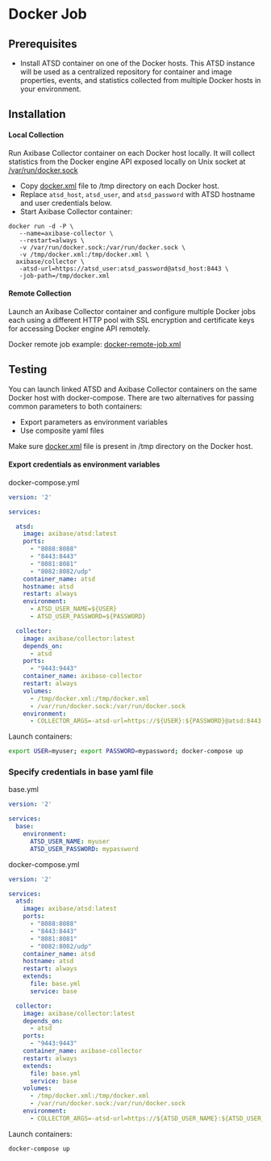 # Docker Job

## Prerequisites

- Install ATSD container on one of the Docker hosts. This ATSD instance will be used as a centralized repository for  container and image properties, events, and statistics collected from multiple Docker hosts in your environment. 

## Installation

#### Local Collection

Run Axibase Collector container on each Docker host locally. It will collect statistics from the Docker engine API exposed locally on Unix socket at [/var/run/docker.sock](https://docs.docker.com/engine/reference/api/docker_remote_api/)

- Copy [docker.xml](docker.xml) file to /tmp directory on each Docker host.
- Replace `atsd_host`, `atsd_user`, and `atsd_password` with ATSD hostname and user credentials below.
- Start Axibase Collector container:

```properties
docker run -d -P \
   --name=axibase-collector \
   --restart=always \
   -v /var/run/docker.sock:/var/run/docker.sock \
   -v /tmp/docker.xml:/tmp/docker.xml \
  axibase/collector \
   -atsd-url=https://atsd_user:atsd_password@atsd_host:8443 \
   -job-path=/tmp/docker.xml
```

#### Remote Collection

Launch an Axibase Collector container and configure multiple Docker jobs each using a different HTTP pool with SSL encryption and certificate keys for accessing Docker engine API remotely.  

Docker remote job example: [docker-remote-job.xml](docker-remote-job.xml)

## Testing

You can launch linked ATSD and Axibase Collector containers on the same Docker host with docker-compose. 
There are two alternatives for passing common parameters to both containers:

* Export parameters as environment variables
* Use composite yaml files
 
Make sure [docker.xml](docker.xml) file is present in /tmp directory on the Docker host.

#### Export credentials as environment variables

docker-compose.yml

```yaml
version: '2'

services:

  atsd:
    image: axibase/atsd:latest
    ports:
      - "8088:8088"
      - "8443:8443"
      - "8081:8081"
      - "8082:8082/udp"
    container_name: atsd
    hostname: atsd
    restart: always
    environment:
      - ATSD_USER_NAME=${USER}
      - ATSD_USER_PASSWORD=${PASSWORD}

  collector:
    image: axibase/collector:latest
    depends_on:
      - atsd
    ports:
      - "9443:9443"
    container_name: axibase-collector
    restart: always
    volumes:
      - /tmp/docker.xml:/tmp/docker.xml
      - /var/run/docker.sock:/var/run/docker.sock
    environment:
      - COLLECTOR_ARGS=-atsd-url=https://${USER}:${PASSWORD}@atsd:8443 -atsd-tcp-host=atsd -atsd-tcp-port=8081 -job-path=/tmp/docker.xml
```

Launch containers:

```sh
export USER=myuser; export PASSWORD=mypassword; docker-compose up
```


### Specify credentials in base yaml file

base.yml

```yaml
version: '2'

services:
  base:
    environment:
      ATSD_USER_NAME: myuser
      ATSD_USER_PASSWORD: mypassword 
```

docker-compose.yml

```yaml
version: '2'

services:
  atsd:
    image: axibase/atsd:latest
    ports:
      - "8088:8088"
      - "8443:8443"
      - "8081:8081"
      - "8082:8082/udp"
    container_name: atsd
    hostname: atsd
    restart: always
    extends:
      file: base.yml
      service: base

  collector:
    image: axibase/collector:latest
    depends_on:
      - atsd    
    ports:
      - "9443:9443"
    container_name: axibase-collector
    restart: always
    extends:
      file: base.yml
      service: base
    volumes:
      - /tmp/docker.xml:/tmp/docker.xml
      - /var/run/docker.sock:/var/run/docker.sock
    environment:
      - COLLECTOR_ARGS=-atsd-url=https://${ATSD_USER_NAME}:${ATSD_USER_PASSWORD}@atsd:8443 -atsd-tcp-host=atsd -atsd-tcp-port=8081 -job-path=/tmp/docker.xml
```

Launch containers:

```sh
docker-compose up
```
